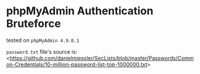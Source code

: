 # phpMyAdmin Authentication Bruteforce
tested on `phpMyAdmin 4.9.0.1`

`password.txt` file's source is: <<https://github.com/danielmiessler/SecLists/blob/master/Passwords/Common-Credentials/10-million-password-list-top-1000000.txt>>

